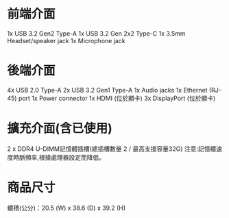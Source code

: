 # 前端介面
1x USB 3.2 Gen2 Type-A
1x USB 3.2 Gen 2x2 Type-C
1x 3.5mm Headset/speaker jack
1x Microphone jack

# 後端介面	
4x USB 2.0 Type-A
2x USB 3.2 Gen1 Type-A
1x Audio jacks
1x Ethernet (RJ-45) port
1x Power connector
1x HDMI  (位於顯卡)
3x DisplayPort  (位於顯卡)

# 擴充介面(含已使用)
2 x DDR4 U-DIMM記憶體插槽(總插槽數量 2 / 最高支援容量32G)
注意:記憶體速度時脈頻率,根據處理器設定而降低。

# 商品尺寸
體積(公分)：20.5 (W) x 38.6 (D) x 39.2 (H)